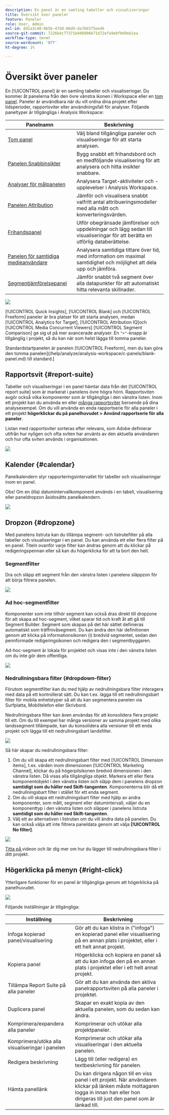 ```yaml
---
description: En panel är en samling tabeller och visualiseringar
title: Översikt över paneler
feature: Paneler
role: User, Admin
exl-id: dd1a3c40-8b5b-47dd-86d9-da766575ee46
source-git-commit: 7226b4c77371b486006671d72efa9e0f0d9eb1ea
workflow-type: tm+mt
source-wordcount: '977'
ht-degree: 1%

---
```


# Översikt över paneler

En [!UICONTROL panel] är en samling tabeller och visualiseringar. Du kommer åt panelerna från den övre vänstra ikonen i Workspace eller en [tom panel](blank-panel.md). Paneler är användbara när du vill ordna dina projekt efter tidsperioder, rapportsviter eller användningsfall för analyser. Följande paneltyper är tillgängliga i Analysis Workspace:

| Panelnamn | Beskrivning |
| --- | --- |
| [Tom panel](blank-panel.md) | Välj bland tillgängliga paneler och visualiseringar för att starta analysen. |
| [Panelen Snabbinsikter](quickinsight.md) | Bygg snabbt ett frihandsbord och en medföljande visualisering för att analysera och hitta insikter snabbare. |
| [Analyser för målpanelen](a4t-panel.md) | Analysera Target-aktiviteter och -upplevelser i Analysis Workspace. |
| [Panelen Attribution](attribution.md) | Jämför och visualisera snabbt valfritt antal attribueringsmodeller med alla mått och konverteringsvärden. |
| [Frihandspanel](freeform-panel.md) | Utför obegränsade jämförelser och uppdelningar och lägg sedan till visualiseringar för att berätta en utförlig databerättelse. |
| [Panelen för samtidiga medieanvändare](media-concurrent-viewers.md) | Analysera samtidiga tittare över tid, med information om maximal samtidighet och möjlighet att dela upp och jämföra. |
| [Segmentjämförelsepanel](c-segment-comparison/segment-comparison.md) | Jämför snabbt två segment över alla datapunkter för att automatiskt hitta relevanta skillnader. |

![](assets/panel-overview.png)

[!UICONTROL Quick Insights],  [!UICONTROL Blank] och  [!UICONTROL Freeform] paneler är bra platser för att starta analysen, medan  [!UICONTROL Analytics for Target],  [!UICONTROL Attribution IQ]och  [!UICONTROL Media Concurrent Viewers]   [!UICONTROL Segment Comparison] ge sig ut på mer avancerade analyser. En `"+"`-knapp är tillgänglig i projekt, så du kan när som helst lägga till tomma paneler.

Standardstartpanelen är panelen [!UICONTROL Freeform], men du kan göra den tomma panelen](/help/analyze/analysis-workspace/c-panels/blank-panel.md) till standard.[

## Rapportsvit {#report-suite}

Tabeller och visualiseringar i en panel hämtar data från det [!UICONTROL report suite] som är markerat i panelens övre högra hörn. Rapportsviten avgör också vilka komponenter som är tillgängliga i den vänstra listen. Inom ett projekt kan du använda en eller [många rapportsviter](https://experienceleague.adobe.com/docs/analytics/analyze/analysis-workspace/build-workspace-project/multiple-report-suites.html) beroende på dina analysexempel. Om du vill använda en enda rapportserie för alla paneler i ett projekt **högerklickar du på panelhuvudet > Använd rapportserie för alla paneler**.

Listan med rapportsviter sorteras efter relevans, som Adobe definierar utifrån hur nyligen och ofta sviten har använts av den aktuella användaren och hur ofta sviten används i organisationen.

![](assets/panel-report-suite.png)

## Kalender {#calendar}

Panelkalendern styr rapporteringsintervallet för tabeller och visualiseringar inom en panel.

Obs! Om en (lila) datumintervallkomponent används i en tabell, visualisering eller paneldropzon åsidosätts panelkalendern.

![](assets/panel-calendar.png)

## Dropzon {#dropzone}

Med panelens listruta kan du tillämpa segment- och listrutefilter på alla tabeller och visualiseringar i en panel. Du kan använda ett eller flera filter på en panel. Titeln ovanför varje filter kan ändras genom att du klickar på redigeringspennan eller så kan du högerklicka för att ta bort den helt.

### Segmentfilter

Dra och släpp ett segment från den vänstra listen i panelens släppzon för att börja filtrera panelen.

![](assets/segment-filter.png)

### Ad hoc-segmentfilter

Komponenter som inte tillhör segment kan också dras direkt till dropzone för att skapa ad hoc-segment, vilket sparar tid och kraft åt att gå till Segment Builder. Segment som skapas på det här sättet definieras automatiskt som träffnivåsegment. Du kan ändra den här definitionen genom att klicka på informationsikonen (i) bredvid segmentet, sedan den pennformade redigeringsikonen och redigera den i segmentbyggaren.

Ad-hoc-segment är lokala för projektet och visas inte i den vänstra listen om du inte gör dem offentliga.

![](assets/adhoc-segment-filter.png)

### Nedrullningsbara filter {#dropdown-filter}

Förutom segmentfilter kan du med hjälp av nedrullningsbara filter interagera med data på ett kontrollerat sätt. Du kan t.ex. lägga till ett nedrullningsbart filter för mobila enhetstyper så att du kan segmentera panelen via Surfplatta, Mobiltelefon eller Skrivbord.

Nedrullningsbara filter kan även användas för att konsolidera flera projekt till ett. Om du till exempel har många versioner av samma projekt med olika landssegment tillämpade, kan du konsolidera alla versioner till ett enda projekt och lägga till ett nedrullningsbart landsfilter.

![](assets/dropdown-filter-intro.png)

Så här skapar du nedrullningsbara filter:

1. Om du vill skapa ett nedrullningsbart filter med [!UICONTROL Dimension items], t.ex. värden inom dimensionen [!UICONTROL Marketing Channel], klickar du på högerpilsikonen bredvid dimensionen i den vänstra listen. Då visas alla tillgängliga objekt. Markera ett eller flera komponentobjekt i den vänstra listen och släpp dem i panelens dropzon **samtidigt som du håller ned Skift-tangenten**. Komponenterna blir då ett nedrullningsbart filter i stället för ett enda segment.
1. Om du vill skapa ett nedrullningsbart filter med hjälp av andra komponenter, som mått, segment eller datumintervall, väljer du en komponenttyp i den vänstra listen och släpper i panelens listruta **samtidigt som du håller ned Skift-tangenten**.
1. Välj ett av alternativen i listrutan om du vill ändra data på panelen. Du kan också välja att inte filtrera paneldata genom att välja **[!UICONTROL No filter]**.

![](assets/create-dropdown.png)

[Titta på ](https://experienceleague.adobe.com/docs/analytics-learn/tutorials/analysis-workspace/using-panels/using-panels-to-organize-your-analysis-workspace-projects.html) videon och lär dig mer om hur du lägger till nedrullningsbara filter i ditt projekt.

## Högerklicka på menyn {#right-click}

Ytterligare funktioner för en panel är tillgängliga genom att högerklicka på panelhuvudet.

![](assets/right-click-menu.png)

Följande inställningar är tillgängliga:

| Inställning | Beskrivning |
| --- | --- |
| Infoga kopierad panel/visualisering | Gör att du kan klistra in (&quot;infoga&quot;) en kopierad panel eller visualisering på en annan plats i projektet, eller i ett helt annat projekt. |
| Kopiera panel | Högerklicka och kopiera en panel så att du kan infoga den på en annan plats i projektet eller i ett helt annat projekt. |
| Tillämpa Report Suite på alla paneler | Gör att du kan använda den aktiva panelrapportsviten på alla paneler i projektet. |
| Duplicera panel | Skapar en exakt kopia av den aktuella panelen, som du sedan kan ändra. |
| Komprimera/expandera alla paneler | Komprimerar och utökar alla projektpaneler. |
| Komprimera/utöka alla visualiseringar i panelen | Komprimerar och utökar alla visualiseringar i den aktuella panelen. |
| Redigera beskrivning | Lägg till (eller redigera) en textbeskrivning för panelen. |
| Hämta panellänk | Du kan dirigera någon till en viss panel i ett projekt. När användaren klickar på länken måste mottagaren logga in innan han eller hon dirigeras till just den panel som är länkad till. |
